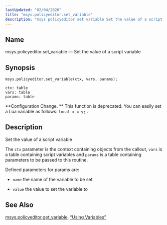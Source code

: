 ```yaml
---
lastUpdated: "02/04/2020"
title: "msys.policyeditor.set_variable"
description: "msys policyeditor set variable Set the value of a script variable msys policyeditor set variable ctx vars params Configuration Change This function is deprecated You can easily set a Lua variable as follows local x y Set the value of a script variable The ctx parameter is the context containing..."
---
```


<a name="lua.ref.msys.policyeditor.set_variable"></a> 
## Name

msys.policyeditor.set_variable — Set the value of a script variable

<a name="idp25077552"></a> 
## Synopsis

`msys.policyeditor.set_variable(ctx, vars, params);`

```
ctx: table
vars: table
params: table
```

**Configuration Change. ** This function is deprecated. You can easily set a Lua variable as follows: `local x = y;` .

<a name="idp25082304"></a> 
## Description

Set the value of a script variable

The `ctx` parameter is the context containing objects from the callout, `vars` is a table containing script variables and `params` is a table containing parameters to be passed to this routine.

Defined parameters for params are:

*   `name` the name of the variable to be set

*   `value` the value to set the variable to

<a name="idp25089136"></a> 
## See Also

[msys.policyeditor.get_variable](/momentum/3/3-reference/lua-ref-msys-policyeditor-get-variable), [“Using Variables”](/momentum/3/3-reference/web-3-policy-editor#web3.policy.editor.variables)